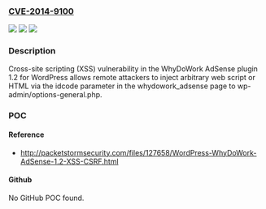 ### [CVE-2014-9100](https://cve.mitre.org/cgi-bin/cvename.cgi?name=CVE-2014-9100)
![](https://img.shields.io/static/v1?label=Product&message=n%2Fa&color=blue)
![](https://img.shields.io/static/v1?label=Version&message=n%2Fa&color=blue)
![](https://img.shields.io/static/v1?label=Vulnerability&message=n%2Fa&color=brighgreen)

### Description

Cross-site scripting (XSS) vulnerability in the WhyDoWork AdSense plugin 1.2 for WordPress allows remote attackers to inject arbitrary web script or HTML via the idcode parameter in the whydowork_adsense page to wp-admin/options-general.php.

### POC

#### Reference
- http://packetstormsecurity.com/files/127658/WordPress-WhyDoWork-AdSense-1.2-XSS-CSRF.html

#### Github
No GitHub POC found.

